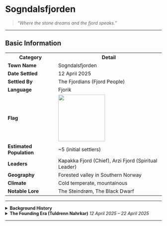 # Sogndalsfjorden

> *“Where the stone dreams and the fjord speaks.”*

---

## **Basic Information**

<table>
  <tr><th>Category</th><th>Detail</th></tr>
  <tr><td><strong>Town Name</strong></td><td>Sogndalsfjorden</td></tr>
  <tr><td><strong>Date Settled</strong></td><td>12 April 2025</td></tr>
  <tr><td><strong>Settled By</strong></td><td>The Fjordians (Fjord People)</td></tr>
  <tr><td><strong>Language</strong></td><td>Fjorik</td></tr>
  <tr><td><strong>Flag</strong></td><td><img src="../../../../.gitbook/assets/Sogndalsfjorden.png" width="150"/></td></tr>
  <tr><td><strong>Estimated Population</strong></td><td>~5 (initial settlers)</td></tr>
  <tr><td><strong>Leaders</strong></td><td>Kapakka Fjord (Chief), Arzi Fjord (Spiritual Leader)</td></tr>
  <tr><td><strong>Geography</strong></td><td>Forested valley in Southern Norway</td></tr>
  <tr><td><strong>Climate</strong></td><td>Cold temperate, mountainous</td></tr>
  <tr><td><strong>Notable Lore</strong></td><td>The Steindrøm, The Black Dwarf</td></tr>
</table>

---

<details>
<summary><strong>Background History</strong></summary>

<br>

**Sogndalsfjorden** was founded on **12 April 2025** by the **Fjordians**, a nomadic people originally from the **Eurasian Steppe**. Driven from their homeland by **Mongol invasions**, they migrated westward for many years under the leadership of **Kapakka** and **Arzi Fjord**.

The Fjordians brought with them a unique culture marked by their guttural language, **Fjorik**, as well as a diet of sweet berries, and rich oral traditions. Their settlement in the Norwegian fjords marks the end of their nomadic history and the beginning of a new chapter.

According to legend, their arrival fulfills an ancient prophecy known as **"The Steindrøm"**—a vision of a rebirth in a cold land surrounded by mist and stone. Some claim seeing a mysterious **black dwarf** near the camp that is tied to this prophecy, though its origin remains unknown.

Today, **Sogndalsfjorden** stands as the spiritual and cultural foundation of the reborn Fjordian people.

</details>

<details>
<summary><strong>The Founding Era (Tuldrenn Nahrkar)</strong>  
<em>12 April 2025 – 22 April 2025</em></summary>

---

![Founding Era Image](https://github.com/your-repo-path/FoundingEraImage.png)  
*An artistic depiction of the Fjordians arriving in southern Norway.*

---

The **Founding Era**, known in Fjorik as **Tuldrenn Nahrkar** (*“Age of Founding Stone”*), marks the first official period in the history of **Sogndalsfjorden**. It began with the initial settlement of the Fjordians in southern Norway following their long migration from the Eurasian Steppe.

This era is characterized by the transition from a **nomadic lifestyle** to a **settled society**. The Fjordians began establishing the foundations of their town, constructing early **stone houses**, **statues**, **inns**, and **underground complexes**, all while maintaining their cultural identity. During this time, **trade routes** were opened with distant lands such as **Ireland** and **Sweden**, allowing for the exchange of resources and knowledge.

Economically, the settlement saw the development of a **primitive but stable system of trade and labor**, including **resource gathering**, **crafting**, and **bartering**. Though small, the town quickly became self-sustaining and began attracting attention as a new and distinct cultural enclave.

Spiritually and culturally, the Founding Era is also a time of **revival**. **Ancient traditions**, **language**, and **beliefs** were reasserted, and the mysterious **Black Dwarf** — discovered near the heart of the valley — became a symbol of **prophecy and guidance** for many.

---

![Black Dwarf Stone](https://github.com/your-repo-path/BlackDwarfImage.png)  
*The Black Dwarf: an ancient stone believed to carry prophetic significance.*

</details>

---
